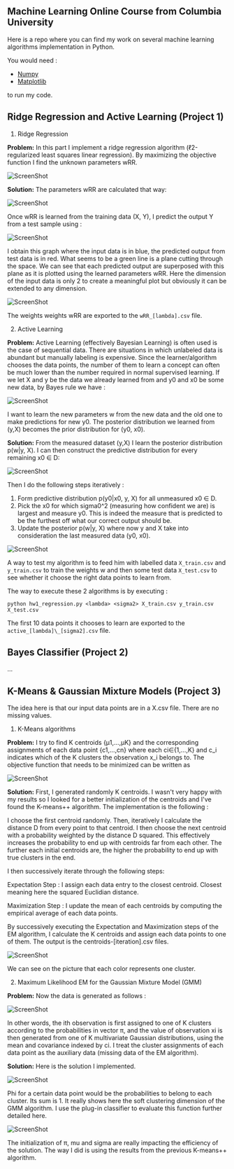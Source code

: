 ## Machine Learning Online Course from **Columbia University**

Here is a repo where you can find my work on several machine learning algorithms implementation in Python.

You would need :

-   [Numpy](https://scipy.org/install.html)
-   [Matplotlib](http://matplotlib.org/users/installing.html)

to run my code.


## Ridge Regression and Active Learning (Project 1)

1.  Ridge Regression

**Problem:** In this part I implement a ridge regression algorithm (ℓ2-regularized least squares linear regression). By maximizing the objective function I find the unknown parameters wRR.

![ScreenShot](Images/rr.tiff)

**Solution:** The parameters wRR are calculated that way:

![ScreenShot](Images/rr-solution.tiff)

Once wRR is learned from the training data (X, Y), I predict the output Y from a test sample using :

![ScreenShot](Images/rr-prediction.tiff)

I obtain this graph where the input data is in blue, the predicted output from test data is in red. What seems to be a green line is a plane cutting through the space. We can see that each predicted output are superposed with this plane as it is plotted using the learned parameters wRR. Here the dimension of the input data is only 2 to create a meaningful plot but obviously it can be extended to any dimension.

![ScreenShot](Images/rr-graph.png)

The weights weights wRR are exported to the `wRR_[lambda].csv` file.

2.  Active Learning

**Problem:** Active Learning (effectively Bayesian Learning) is often used is the case of sequential data. There are situations in which unlabeled data is abundant but manually labeling is expensive. Since the learner/algorithm chooses the data points, the number of them to learn a concept can often be much lower than the number required in normal supervised learning.
If we let X and y be the data we already learned from and y0 and x0 be some new data, by Bayes rule we have :

![ScreenShot](Images/active-bayes.tiff)

I want to learn the new parameters w from the new data and the old one to make predictions for new y0. The posterior distribution we learned from (y,X) becomes the prior distribution for (y0, x0).


**Solution:** From the measured dataset (y,X) I learn the posterior distribution p(w|y, X). I can then construct the predictive distribution for every remaining x0 ∈ D:

![ScreenShot](Images/active-prediction.tiff)

Then I do the following steps iteratively :
1.  Form predictive distribution p(y0|x0, y, X) for all unmeasured x0 ∈ D.
2.  Pick the x0 for which sigma0^2 (measuring how confident we are) is largest and measure y0. This is indeed the measure that is predicted to be the furthest off what our correct output should be.
3.  Update the posterior p(w|y, X) where now y and X take into consideration the last measured data (y0, x0).

![ScreenShot](Images/active-update.tiff)

A way to test my algorithm is to feed him with labelled data `X_train.csv` and `y_train.csv` to train the weights w and then some test data `X_test.csv` to see whether it choose the right data points to learn from.

The way to execute these 2 algorithms is by executing :

`python hw1_regression.py <lambda> <sigma2> X_train.csv y_train.csv X_test.csv`

The first 10 data points it chooses to learn are exported to the `active_[lambda]\_[sigma2].csv` file.


## Bayes Classifier (Project 2)

...

## K-Means & Gaussian Mixture Models (Project 3)

The idea here is that our input data points are in a X.csv file. There are no missing values.

1.  K-Means algorithms

**Problem:** I try to find K centroids  {μ1,…,μK}  and the corresponding assignments of each data point  {c1,…,cn}   where each  ci∈{1,…,K}   and c_i indicates which of the K clusters the observation x_i belongs to. The objective function that needs to be minimized can be written as

![ScreenShot](Images/minimize_kmeans.tiff)

**Solution:** First, I generated randomly K centroids. I wasn't very happy with my results so I looked for a better initialization of the centroids and I've found the K-means++ algorithm. The implementation is the following :

I choose the first centroid randomly. Then, iteratively I calculate the distance D from every point to that centroid. I then choose the next centroid with a probability weighted by the distance D squared. This effectively increases the probability to end up with centroids far from each other. The further each initial centroids are, the higher the probability to end up with true clusters in the end.

I then successively iterate through the following steps:

Expectation Step : I assign each data entry to the closest centroid. Closest meaning here the squared Euclidian distance.

Maximization Step : I update the mean of each centroids by computing the empirical average of each data points.

By successively executing the Expectation and Maximization steps of the EM algorithm, I calculate the K centroids and assign each data points to one of them.
The output is the centroids-[iteration].csv files.


![ScreenShot](Images/kmeans.png)

We can see on the picture that each color represents one cluster.


2.  Maximum Likelihood EM for the Gaussian Mixture Model (GMM)

**Problem:** Now the data is generated as follows :

![ScreenShot](Images/gmm.tiff)

In other words, the ith observation is first assigned to one of K clusters according to the probabilities in vector π, and the value of observation xi is then generated from one of K multivariate Gaussian distributions, using the mean and covariance indexed by ci.
I treat the cluster assignments of each data point as the auxiliary data (missing data of the EM algorithm).

**Solution:** Here is the solution I implemented.

![ScreenShot](Images/gmm.png)

Phi for a certain data point would be the probabilities to belong to each cluster. Its sum is 1. It really shows here the soft clustering dimension of the GMM algorithm. I use the plug-in classifier to evaluate this function further detailed here.

![ScreenShot](Images/phi.png)

The initialization of π, mu and sigma are really impacting the efficiency of the solution. The way I did is using the results from the previous K-means++ algorithm.
